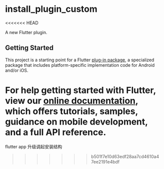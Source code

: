 # install_plugin_custom
<<<<<<< HEAD

A new Flutter plugin.

## Getting Started

This project is a starting point for a Flutter
[plug-in package](https://flutter.dev/developing-packages/),
a specialized package that includes platform-specific implementation code for
Android and/or iOS.

For help getting started with Flutter, view our 
[online documentation](https://flutter.dev/docs), which offers tutorials, 
samples, guidance on mobile development, and a full API reference.
=======
flutter app 升级调起安装结构
>>>>>>> b501f7e10d63edf28aa7cd4610a47ee2191e4bdf

